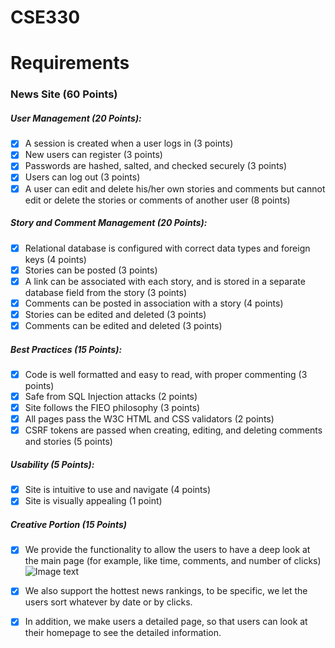 # CSE330


# Requirements

### News Site (60 Points)

##### User Management (20 Points):
- [x] A session is created when a user logs in (3 points)
- [x] New users can register (3 points)
- [x] Passwords are hashed, salted, and checked securely (3 points)
- [x] Users can log out (3 points)
- [x] A user can edit and delete his/her own stories and comments but cannot edit or delete the stories or comments of another user (8 points)

##### Story and Comment Management (20 Points):
- [x] Relational database is configured with correct data types and foreign keys (4 points)
- [x] Stories can be posted (3 points)
- [x] A link can be associated with each story, and is stored in a separate database field from the story (3 points)
- [x] Comments can be posted in association with a story (4 points)
- [x] Stories can be edited and deleted (3 points)
- [x] Comments can be edited and deleted (3 points)

##### Best Practices (15 Points):
- [x] Code is well formatted and easy to read, with proper commenting (3 points)
- [x] Safe from SQL Injection attacks (2 points)
- [x] Site follows the FIEO philosophy (3 points)
- [x] All pages pass the W3C HTML and CSS validators (2 points)
- [x] CSRF tokens are passed when creating, editing, and deleting comments and stories (5 points)

##### Usability (5 Points):
- [x] Site is intuitive to use and navigate (4 points)
- [x] Site is visually appealing (1 point)

##### Creative Portion (15 Points)
- [x] We provide the functionality to allow the users to have a deep look at the main page (for example, like time, comments, and number of clicks)
![Image text](http://ec2-3-82-231-44.compute-1.amazonaws.com/~Fiona/module3-group-510576-505908/static/main.png)
- [x] We also support the hottest news rankings, to be specific, we let the users sort whatever by date or by clicks.
- [x] In addition, we make users a detailed page, so that users can look at their homepage to see the detailed information.

